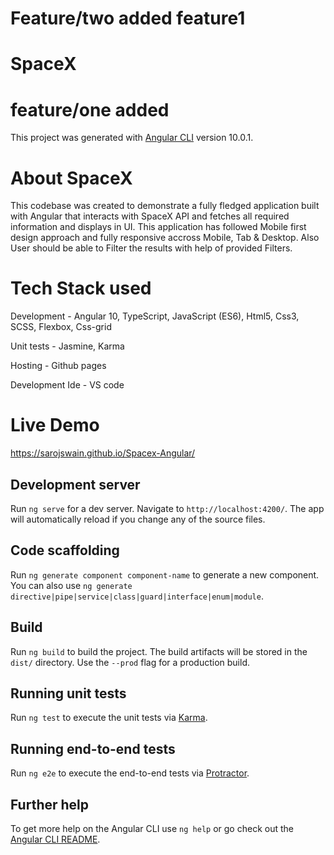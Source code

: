 # Feature/two added feature1

# SpaceX

# feature/one added

This project was generated with [Angular CLI](https://github.com/angular/angular-cli) version 10.0.1.

# About SpaceX

This codebase was created to demonstrate a fully fledged application built with Angular that interacts with SpaceX API 
and fetches all required information and displays in UI. This application has followed Mobile first design approach and
fully responsive accross Mobile, Tab & Desktop. Also User should be able to Filter the results with help of provided Filters.

# Tech Stack used

Development - Angular 10, TypeScript, JavaScript (ES6), Html5, Css3, SCSS, Flexbox, Css-grid

Unit tests - Jasmine, Karma

Hosting - Github pages

Development Ide - VS code



# Live Demo

https://sarojswain.github.io/Spacex-Angular/



## Development server

Run `ng serve` for a dev server. Navigate to `http://localhost:4200/`. The app will automatically reload if you change any of the source files.

## Code scaffolding

Run `ng generate component component-name` to generate a new component. You can also use `ng generate directive|pipe|service|class|guard|interface|enum|module`.

## Build

Run `ng build` to build the project. The build artifacts will be stored in the `dist/` directory. Use the `--prod` flag for a production build.

## Running unit tests

Run `ng test` to execute the unit tests via [Karma](https://karma-runner.github.io).

## Running end-to-end tests

Run `ng e2e` to execute the end-to-end tests via [Protractor](http://www.protractortest.org/).

## Further help

To get more help on the Angular CLI use `ng help` or go check out the [Angular CLI README](https://github.com/angular/angular-cli/blob/master/README.md).
